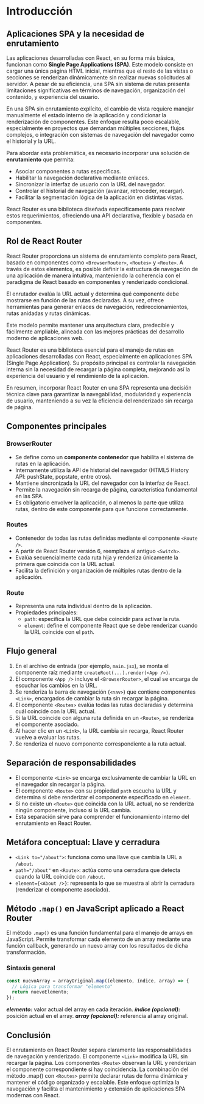 # Introducción

## Aplicaciones SPA y la necesidad de enrutamiento

Las aplicaciones desarrolladas con React, en su forma más básica, funcionan como **Single Page Applications (SPA)**. Este modelo consiste en cargar una única página HTML inicial, mientras que el resto de las vistas o secciones se renderizan dinámicamente sin realizar nuevas solicitudes al servidor. A pesar de su eficiencia, una SPA sin sistema de rutas presenta limitaciones significativas en términos de navegación, organización del contenido, y experiencia del usuario.

En una SPA sin enrutamiento explícito, el cambio de vista requiere manejar manualmente el estado interno de la aplicación y condicionar la renderización de componentes. Este enfoque resulta poco escalable, especialmente en proyectos que demandan múltiples secciones, flujos complejos, o integración con sistemas de navegación del navegador como el historial y la URL.

Para abordar esta problemática, es necesario incorporar una solución de **enrutamiento** que permita:

- Asociar componentes a rutas específicas.
- Habilitar la navegación declarativa mediante enlaces.
- Sincronizar la interfaz de usuario con la URL del navegador.
- Controlar el historial de navegación (avanzar, retroceder, recargar).
- Facilitar la segmentación lógica de la aplicación en distintas vistas.

React Router es una biblioteca diseñada específicamente para resolver estos requerimientos, ofreciendo una API declarativa, flexible y basada en componentes.

## Rol de React Router

React Router proporciona un sistema de enrutamiento completo para React, basado en componentes como `<BrowserRouter>`, `<Routes>` y `<Route>`. A través de estos elementos, es posible definir la estructura de navegación de una aplicación de manera intuitiva, manteniendo la coherencia con el paradigma de React basado en componentes y renderizado condicional.

El enrutador evalúa la URL actual y determina qué componente debe mostrarse en función de las rutas declaradas. A su vez, ofrece herramientas para generar enlaces de navegación, redireccionamientos, rutas anidadas y rutas dinámicas.

Este modelo permite mantener una arquitectura clara, predecible y fácilmente ampliable, alineada con las mejores prácticas del desarrollo moderno de aplicaciones web.

React Router es una biblioteca esencial para el manejo de rutas en aplicaciones desarrolladas con React, especialmente en aplicaciones SPA (Single Page Application). Su propósito principal es controlar la navegación interna sin la necesidad de recargar la página completa, mejorando así la experiencia del usuario y el rendimiento de la aplicación.

En resumen, incorporar React Router en una SPA representa una decisión técnica clave para garantizar la navegabilidad, modularidad y experiencia de usuario, manteniendo a su vez la eficiencia del renderizado sin recarga de página.

## Componentes principales

### BrowserRouter

- Se define como un **componente contenedor** que habilita el sistema de rutas en la aplicación.
- Internamente utiliza la API de historial del navegador (HTML5 History API: pushState, popstate, entre otros).
- Mantiene sincronizada la URL del navegador con la interfaz de React.
- Permite la navegación sin recarga de página, característica fundamental en las SPA.
- Es obligatorio envolver la aplicación, o al menos la parte que utiliza rutas, dentro de este componente para que funcione correctamente.

### Routes

- Contenedor de todas las rutas definidas mediante el componente `<Route />`.
- A partir de React Router versión 6, reemplaza al antiguo `<Switch>`.
- Evalúa secuencialmente cada ruta hija y renderiza únicamente la primera que coincida con la URL actual.
- Facilita la definición y organización de múltiples rutas dentro de la aplicación.

### Route

- Representa una ruta individual dentro de la aplicación.
- Propiedades principales:
  - `path`: especifica la URL que debe coincidir para activar la ruta.
  - `element`: define el componente React que se debe renderizar cuando la URL coincide con el `path`.

## Flujo general

1. En el archivo de entrada (por ejemplo, `main.jsx`), se monta el componente raíz mediante `createRoot(...).render(<App />)`.
2. El componente `<App />` incluye el `<BrowserRouter>`, el cual se encarga de escuchar los cambios en la URL.
3. Se renderiza la barra de navegación (`<nav>`) que contiene componentes `<Link>`, encargados de cambiar la ruta sin recargar la página.
4. El componente `<Routes>` evalúa todas las rutas declaradas y determina cuál coincide con la URL actual.
5. Si la URL coincide con alguna ruta definida en un `<Route>`, se renderiza el componente asociado.
6. Al hacer clic en un `<Link>`, la URL cambia sin recarga, React Router vuelve a evaluar las rutas.
7. Se renderiza el nuevo componente correspondiente a la ruta actual.

## Separación de responsabilidades

- El componente `<Link>` se encarga exclusivamente de cambiar la URL en el navegador sin recargar la página.
- El componente `<Route>` con su propiedad `path` escucha la URL y determina si debe renderizar el componente especificado en `element`.
- Si no existe un `<Route>` que coincida con la URL actual, no se renderiza ningún componente, incluso si la URL cambia.
- Esta separación sirve para comprender el funcionamiento interno del enrutamiento en React Router.

## Metáfora conceptual: Llave y cerradura

- `<Link to="/about">`: funciona como una llave que cambia la URL a `/about`.
- `path="/about"` en `<Route>`: actúa como una cerradura que detecta cuando la URL coincide con `/about`.
- `element={<About />}`: representa lo que se muestra al abrir la cerradura (renderizar el componente asociado).

## Método `.map()` en JavaScript aplicado a React Router

El método `.map()` es una función fundamental para el manejo de arrays en JavaScript. Permite transformar cada elemento de un array mediante una función callback, generando un nuevo array con los resultados de dicha transformación.

### Sintaxis general

```js
const nuevoArray = arrayOriginal.map((elemento, índice, array) => {
  // Lógica para transformar "elemento"
  return nuevoElemento;
});

```

***elemento:*** valor actual del array en cada iteración.
***índice (opcional):*** posición actual en el array.
***array (opcional):*** referencia al array original.

## Conclusión

El enrutamiento en React Router separa claramente las responsabilidades de navegación y renderizado.
El componente `<Link>` modifica la URL sin recargar la página.
Los componentes `<Route>` observan la URL y renderizan el componente correspondiente si hay coincidencia.
La combinación del método .map() con `<Routes>` permite declarar rutas de forma dinámica y mantener el código organizado y escalable.
Este enfoque optimiza la navegación y facilita el mantenimiento y extensión de aplicaciones SPA modernas con React.
